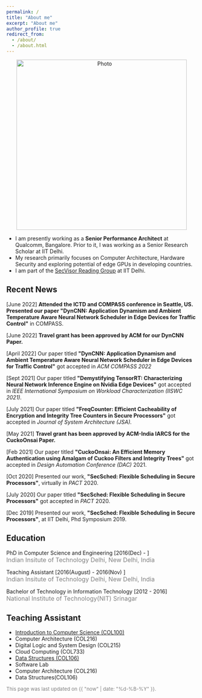 ```yaml
---
permalink: /
title: "About me"
excerpt: "About me"
author_profile: true
redirect_from: 
  - /about/
  - /about.html
---
```


<p align="center">
  <img src="https://omais-shafi.github.io/images/profile.jpg" alt="Photo" style="width: 450px;"/> 
</p>

<!-- {% assign join_date = "22 July 2017"|date: "%m %Y" %}	
{% assign years = 'now'| minus : join_date  %} -->
* I am presently working as a <b>Senior Performance Architect</b> at Qualcomm, Bangalore. Prior to it, I was working as a Senior Research Scholar at IIT Delhi.
* My research primarily focuses on Computer Architecture, Hardware Security and exploring potential of edge GPUs in developing countries.
* I am part of the [SecVisor Reading Group](http://www.cse.iitd.ernet.in/~kumarsandeep/secvisor/) at IIT Delhi.


## Recent News
<p class="common_list bullet_list edu_list">[June 2022] <b>Attended the ICTD and COMPASS conference in Seattle, US. Presented our paper "DynCNN: Application Dynamism and Ambient Temperature Aware Neural Network Scheduler in Edge Devices for Traffic Control"</b> in COMPASS.
</p>
<p class="common_list bullet_list edu_list">[June 2022] <b>Travel grant has been approved by ACM for our DynCNN Paper.</b>
</p>
<p class="common_list bullet_list edu_list">[April 2022] Our paper titled <b> "DynCNN: Application Dynamism and Ambient Temperature Aware Neural Network Scheduler in Edge Devices for Traffic Control"</b> got accepted in <i>ACM COMPASS 2022 </i>
<p class="common_list bullet_list edu_list">[Sept 2021] Our paper titled <b> "Demystifying TensorRT: Characterizing Neural Network Inference Engine on Nvidia Edge Devices"</b> got accepted in <i>IEEE International Symposium on Workload Characterization (IISWC 2021). </i>
</p>
<p class="common_list bullet_list edu_list">[July 2021] Our paper titled <b> "FreqCounter: Efficient Cacheability of Encryption and Integrity Tree Counters in Secure Processors"</b> got accepted in <i>Journal of System Architecture (JSA). </i>
</p>
<p class="common_list bullet_list edu_list">[May 2021] <b>Travel grant has been approved by ACM-India IARCS for the CuckoOnsai Paper.</b>
</p>
<p class="common_list bullet_list edu_list">[Feb 2021] Our paper titled <b> "CuckoOnsai: An Efficient Memory Authentication using Amalgam of Cuckoo Filters and Integrity Trees"</b> got accepted in <i>Design Automation Conference (DAC)</i> 2021.
</p>
<p class="common_list bullet_list edu_list">[Oct 2020] Presented our work, <b> "SecSched: Flexible Scheduling in Secure Processors"</b>, virtually in <i>PACT</i> 2020.
</p>
<p class="common_list bullet_list edu_list">[July 2020] Our paper titled <b> "SecSched: Flexible Scheduling in Secure Processors"</b> got accepted in <i>PACT</i> 2020.
</p>
<p class="common_list bullet_list edu_list">[Dec 2019] Presented our work, <b>"SecSched: Flexible Scheduling in Secure Processors"</b>, at IIT Delhi, Phd Symposium 2019.
</p>

## Education
<p class="common_list bullet_list edu_list"> PhD in Computer Science and Engineering [2016(Dec) - ]
<br><font size="3" color="gray"> Indian Insitute of Technology Delhi, New Delhi, India</font>
</p>
<p class="common_list bullet_list edu_list"> Teaching Assistant [2016(August) - 2016(Nov) ]
<br><font size="3" color="gray"> Indian Insitute of Technology Delhi, New Delhi, India</font>
</p>
<p class="common_list bullet_list edu_list"> Bachelor of Technology in Information Technology [2012 - 2016]
<br><font size="3" color="gray"> National Institute of Technology(NIT) Srinagar</font>
</p>

## Teaching Assistant
*  <a href="http://www.cse.iitd.ac.in/~subodh/courses/COL100/"> Introduction to Computer Science (COL100)</a>
* <a> Computer Architecture (COL216) </a>
* <a>Digital Logic and System Design (COL215) </a>
* <a>Cloud Computing (COL733) </a>
* <a href="http://www.cse.iitd.ernet.in/~amitk/SemII-2018/main.html">Data Structures (COL106) </a>
* <a>Software Lab </a>
* <a> Computer Architecture (COL216) </a>
* <a> Data Structures(COL106) </a>



<font size="2" color="gray">This page was last updated on {{ "now" | date: "%d-%B-%Y" }}.</font>
